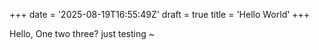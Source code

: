 +++
date = '2025-08-19T16:55:49Z'
draft = true
title = 'Hello World'
+++

Hello, One two three?
just testing ~